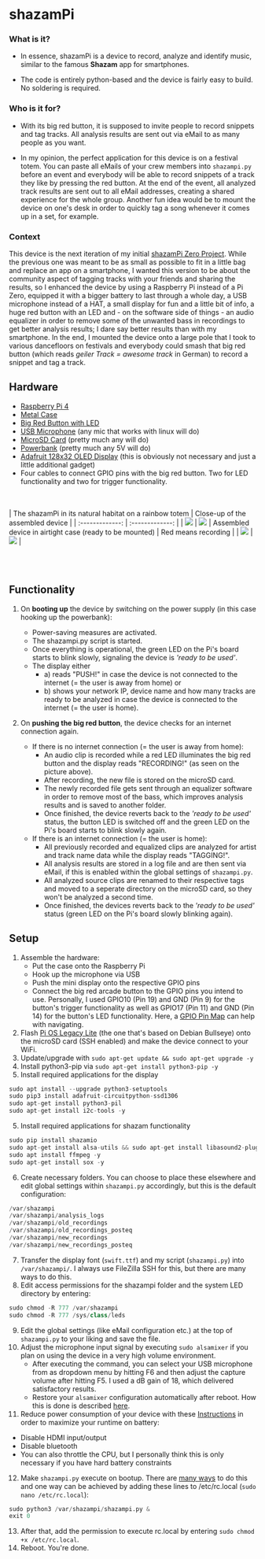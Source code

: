 shazamPi
========================

### What is it?
+ In essence, shazamPi is a device to record, analyze and identify music, similar to the famous **Shazam** app for smartphones. 

+ The code is entirely python-based and the device is fairly easy to build. No soldering is required.

### Who is it for?
+ With its big red button, it is supposed to invite people to record snippets and tag tracks. All analysis results are sent out via eMail to as many people as you want.

+ In my opinion, the perfect application for this device is on a festival totem. You can paste all eMails of your crew members into `shazampi.py` before an event and everybody will be able to record snippets of a track they like by pressing the red button. At the end of the event, all analyzed track results are sent out to all eMail addresses, creating a shared experience for the whole group. Another fun idea would be to mount the device on one's desk in order to quickly tag a song whenever it comes up in a set, for example.

### Context
This device is the next iteration of my initial [shazamPi Zero Project](https://github.com/chriskalv/shazamPi_Zero). While the previous one was meant to be as small as possible to fit in a little bag and replace an app on a smartphone, I wanted this version to be about the community aspect of tagging tracks with your friends and sharing the results, so I enhanced the device by using a Raspberry Pi instead of a Pi Zero, equipped it with a bigger battery to last through a whole day, a USB microphone instead of a HAT, a small display for fun and a little bit of info, a huge red button with an LED and - on the software side of things - an audio equalizer in order to remove some of the unwanted bass in recordings to get better analysis results; I dare say better results than with my smartphone. In the end, I mounted the device onto a large pole that I took to various dancefloors on festivals and everybody could smash that big red button (which reads *geiler Track = awesome track* in German) to record a snippet and tag a track.


## Hardware
+ [Raspberry Pi 4](https://www.raspberrypi.com/products/raspberry-pi-4-model-b/)
+ [Metal Case](https://geekworm.com/collections/raspberry-pi/products/raspberry-pi-4-model-b-armor-aluminum-alloy-case-protective-shell)
+ [Big Red Button with LED](https://www.berrybase.de/en/massive-arcade-button-100mm-beleuchtet-led-12v-dc?number=AB100L12-R)
+ [USB Microphone](https://www.amazon.de/gp/product/B0BZNJSMVM?psc=1) (any mic that works with linux will do)
+ [MicroSD Card](https://www.westerndigital.com/products/memory-cards/sandisk-extreme-uhs-i-microsd#SDSQXAF-032G-GN6MA) (pretty much any will do)
+ [Powerbank](https://www.amazon.de/gp/product/B0CGX6H8MQ?psc=1) (pretty much any 5V will do)
+ [Adafruit 128x32 OLED Display](https://learn.adafruit.com/adafruit-pioled-128x32-mini-oled-for-raspberry-pi/overview) (this is obviously not necessary and just a little additional gadget)
+ Four cables to connect GPIO pins with the big red button. Two for LED functionality and two for trigger functionality.

<br></br>
| The shazamPi in its natural habitat on a rainbow totem | Close-up of the assembled device |
| :-------------: | :-------------: |
| [![](https://i.imgur.com/Xtr6ozU.jpeg?raw=true)](https://i.imgur.com/Xtr6ozU.jpeg]) | [![](https://i.imgur.com/ufYXtpC.png?raw=true)](https://i.imgur.com/ufYXtpC.png])
| Assembled device in airtight case (ready to be mounted)  | Red means recording   |
| [![](https://i.imgur.com/bHJw52Y.jpeg?raw=true)](https://i.imgur.com/bHJw52Y.jpeg)   |   [![](https://i.imgur.com/9oyEOcI.jpeg?raw=true)](https://i.imgur.com/9oyEOcI.jpeg)   |

<br></br>

## Functionality

1. On **booting up** the device by switching on the power supply (in this case hooking up the powerbank):
   + Power-saving measures are activated.
   + The shazampi.py script is started. 
   + Once everything is operational, the green LED on the Pi's board starts to blink slowly, signaling the device is _'ready to be used'_.
   + The display either
     - a) reads "PUSH!" in case the device is not connected to the internet (= the user is away from home) or
     - b) shows your network IP, device name and how many tracks are ready to be analyzed in case the device is connected to the internet (= the user is home).

2. On **pushing the big red button**, the device checks for an internet connection again.
   + If there is no internet connection (= the user is away from home):
      - An audio clip is recorded while a red LED illuminates the big red button and the display reads "RECORDING!" (as seen on the picture above).
      - After recording, the new file is stored on the microSD card.
      - The newly recorded file gets sent through an equalizer software in order to remove most of the bass, which improves analysis results and is saved to another folder.
      - Once finished, the device reverts back to the _'ready to be used'_ status, the button LED is switched off and the green LED on the Pi's board starts to blink slowly again.
   + If there is an internet connection (= the user is home):
      - All previously recorded and equalized clips are analyzed for artist and track name data while the display reads "TAGGING!".
      - All analysis results are stored in a log file and are then sent via eMail, if this is enabled within the global settings of `shazampi.py`. 
      - All analyzed source clips are renamed to their respective tags and moved to a seperate directory on the microSD card, so they won't be analyzed a second time. 
      - Once finished, the devices reverts back to the _'ready to be used'_ status (green LED on the Pi's board slowly blinking again).

## Setup
1. Assemble the hardware:
   - Put the case onto the Raspberry Pi
   - Hook up the microphone via USB
   - Push the mini display onto the respective GPIO pins
   - Connect the big red arcade button to the GPIO pins you intend to use. Personally, I used GPIO10 (Pin 19) and GND (Pin 9) for the button's trigger functionality as well as GPIO17 (Pin 11) and GND (Pin 14) for the button's LED functionality. Here, a [GPIO Pin Map](https://www.bigmessowires.com/2018/05/26/raspberry-pi-gpio-programming-in-c/) can help with navigating.
1. Flash [Pi OS Legacy Lite](https://www.raspberrypi.com/software/) (the one that's based on Debian Bullseye) onto the microSD card (SSH enabled) and make the device connect to your WiFi.
2. Update/upgrade with `sudo apt-get update && sudo apt-get upgrade -y`
3. Install python3-pip via `sudo apt-get install python3-pip -y`
4. Install required applications for the display
```python
sudo apt install --upgrade python3-setuptools
sudo pip3 install adafruit-circuitpython-ssd1306
sudo apt-get install python3-pil
sudo apt-get install i2c-tools -y
```
5. Install required applications for shazam functionality
```python
sudo pip install shazamio
sudo apt-get install alsa-utils && sudo apt-get install libasound2-plugin-equal -y
sudo apt install ffmpeg -y
sudo apt-get install sox -y
```
6. Create necessary folders. You can choose to place these elsewhere and edit global settings within `shazampi.py` accordingly, but this is the default configuration:
```python
/var/shazampi
/var/shazampi/analysis_logs
/var/shazampi/old_recordings
/var/shazampi/old_recordings_posteq
/var/shazampi/new_recordings
/var/shazampi/new_recordings_posteq
```
7. Transfer the display font (`swift.ttf`) and my script (`shazampi.py`) into `/var/shazampi/`. I always use FileZilla SSH for this, but there are many ways to do this.
8. Edit access permissions for the shazampi folder and the system LED directory by entering:
```python
sudo chmod -R 777 /var/shazampi
sudo chmod -R 777 /sys/class/leds
```
9. Edit the global settings (like eMail configuration etc.) at the top of `shazampi.py` to your liking and save the file.
10. Adjust the microphone input signal by executing `sudo alsamixer` if you plan on using the device in a very high volume environment.
    - After executing the command, you can select your USB microphone from as dropdown menu by hitting F6 and then adjust the capture volume after hitting F5. I used a dB gain of 18, which delivered satisfactory results.
    - Restore your `alsamixer` configuration automatically after reboot. How this is done is described [here](https://dev.to/luisabianca/fix-alsactl-store-that-does-not-save-alsamixer-settings-130i).
11. Reduce power consumption of your device with these [Instructions](https://www.cnx-software.com/2021/12/09/raspberry-pi-zero-2-w-power-consumption/) in order to maximize your runtime on battery:
   - Disable HDMI input/output
   - Disable bluetooth
   - You can also throttle the CPU, but I personally think this is only necessary if you have hard battery constraints
12. Make `shazampi.py` execute on bootup. There are [many ways](https://www.dexterindustries.com/howto/run-a-program-on-your-raspberry-pi-at-startup/) to do this and one way can be achieved by adding these lines to /etc/rc.local (`sudo nano /etc/rc.local`):
```python
sudo python3 /var/shazampi/shazampi.py &
exit 0
```
13. After that, add the permission to execute rc.local by entering `sudo chmod +x /etc/rc.local`.
14. Reboot. You're done.

